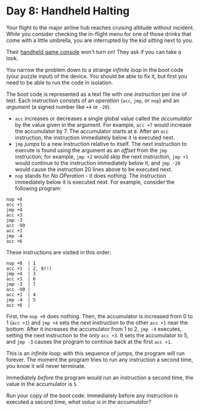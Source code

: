 # Day 8: Handheld Halting

Your flight to the major airline hub reaches cruising altitude without incident. While you consider checking the in-flight menu for one of those drinks that come with a little umbrella, you are interrupted by the kid sitting next to you.

Their [handheld game console](https://en.wikipedia.org/wiki/Handheld_game_console) won't turn on! They ask if you can take a look.

You narrow the problem down to a strange *infinite loop* in the boot code (your puzzle input) of the device. You should be able to fix it, but first you need to be able to run the code in isolation.

The boot code is represented as a text file with one *instruction* per line of text. Each instruction consists of an *operation* (`acc`, `jmp`, or `nop`) and an *argument* (a signed number like `+4` or `-20`).
- `acc` increases or decreases a single global value called the *accumulator* by the value given in the argument. For example, `acc +7` would increase the accumulator by 7. The accumulator starts at `0`. After an `acc` instruction, the instruction immediately below it is executed next.
- `jmp` *jumps* to a new instruction relative to itself. The next instruction to execute is found using the argument as an *offset* from the `jmp` instruction; for example, `jmp +2` would skip the next instruction, `jmp +1` would continue to the instruction immediately below it, and `jmp -20` would cause the instruction 20 lines above to be executed next.
- `nop` stands for *No OPeration* - it does nothing. The instruction immediately below it is executed next.
For example, consider the following program:
```
nop +0
acc +1
jmp +4
acc +3
jmp -3
acc -99
acc +1
jmp -4
acc +6
```
These instructions are visited in this order:
```
nop +0  | 1
acc +1  | 2, 8(!)
jmp +4  | 3
acc +3  | 6
jmp -3  | 7
acc -99 |
acc +1  | 4
jmp -4  | 5
acc +6  |
```
First, the `nop +0` does nothing. Then, the accumulator is increased from 0 to 1 (`acc +1`) and `jmp +4` sets the next instruction to the other `acc +1` near the bottom. After it increases the accumulator from 1 to 2, `jmp -4` executes, setting the next instruction to the only `acc +3`. It sets the accumulator to 5, and `jmp -3` causes the program to continue back at the first `acc +1`.

This is an *infinite loop*: with this sequence of jumps, the program will run forever. The moment the program tries to run any instruction a second time, you know it will never terminate.

Immediately *before* the program would run an instruction a second time, the value in the accumulator is `5`.

Run your copy of the boot code. Immediately before any instruction is executed a second time, *what value is in the accumulator?*